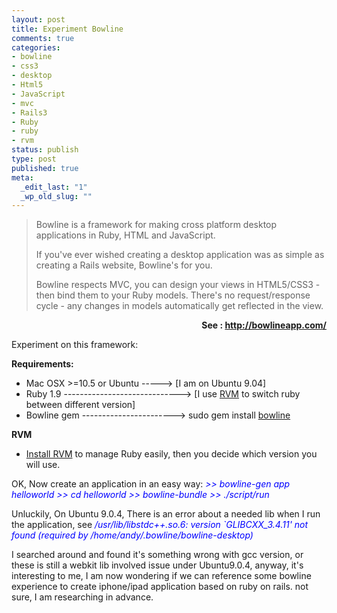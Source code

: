 ```yaml
--- 
layout: post
title: Experiment Bowline
comments: true
categories:
- bowline
- css3
- desktop
- Html5
- JavaScript
- mvc
- Rails3
- Ruby
- ruby
- rvm
status: publish
type: post
published: true
meta: 
  _edit_last: "1"
  _wp_old_slug: ""
---
```

<blockquote>Bowline is a framework for making cross platform desktop applications in Ruby, HTML and JavaScript.

If you've ever wished creating a desktop application was as simple as creating a Rails website, Bowline's for you.

Bowline respects MVC, you can design your views in HTML5/CSS3 - then bind them to your Ruby models. There's no request/response cycle - any changes in models automatically get reflected in the view.</blockquote>
<p style="text-align: right;"><strong>See : <a href="http://bowlineapp.com/">http://bowlineapp.com/</a></strong></p>
Experiment on this framework:

<strong>Requirements:</strong>

* Mac OSX &gt;=10.5 or Ubuntu -----&gt; [I am on Ubuntu 9.04]
* Ruby 1.9 -----------------------------&gt; [I use <a href="http://rvm.beginrescueend.com/">RVM</a> to switch ruby between different version]
* Bowline gem -----------------------&gt; sudo gem install <a href="http://github.com/maccman/bowline">bowline</a>

<strong>RVM</strong>

* <a href="http://rvm.beginrescueend.com/rvm/install/">Install RVM</a> to manage Ruby easily, then you decide which version you will use.

OK, Now create an application in an easy way:
<span style="color: #0000ff;"><em>&gt;&gt; bowline-gen app helloworld
&gt;&gt; cd helloworld
&gt;&gt; bowline-bundle
&gt;&gt; ./script/run</em></span>

Unluckily, On Ubuntu 9.0.4, There is an error about a needed lib when I run the application, see
<span style="color: #0000ff;"><em>/usr/lib/libstdc++.so.6: version `GLIBCXX_3.4.11' not found (required by /home/andy/.bowline/bowline-desktop)</em></span>

I searched around and found it's something wrong with gcc version, or these is still a webkit lib involved issue under Ubuntu9.0.4, anyway, it's interesting to me, I am now wondering if we can reference some bowline experience to create iphone/ipad application based on ruby on rails. not sure, I am researching in advance.

